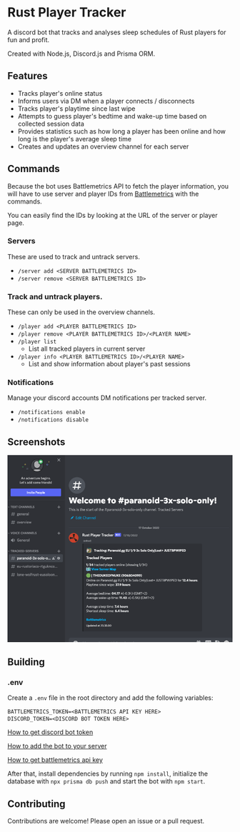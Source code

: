 # Rust Player Tracker

A discord bot that tracks and analyses sleep schedules of Rust players for fun and profit.

Created with Node.js, Discord.js and Prisma ORM.

## Features

- Tracks player's online status
- Informs users via DM when a player connects / disconnects
- Tracks player's playtime since last wipe
- Attempts to guess player's bedtime and wake-up time based on collected session data
- Provides statistics such as how long a player has been online and how long is the player's average sleep time
- Creates and updates an overview channel for each server

## Commands

Because the bot uses Battlemetrics API to fetch the player information,
you will have to use server and player IDs from [Battlemetrics](https://www.battlemetrics.com/servers/rust/) with the commands.

You can easily find the IDs by looking at the URL of the server or player page.

### Servers

These are used to track and untrack servers.

- `/server add <SERVER BATTLEMETRICS ID>`
- `/server remove <SERVER BATTLEMETRICS ID>`

### Track and untrack players.

These can only be used in the overview channels. 

- `/player add <PLAYER BATTLEMETRICS ID>`
- `/player remove <PLAYER BATTLEMETRICS ID>/<PLAYER NAME>`
- `/player list`
  - List all tracked players in current server
- `/player info <PLAYER BATTLEMETRICS ID>/<PLAYER NAME>`
  - List and show information about player's past sessions

### Notifications

Manage your discord accounts DM notifications per tracked server.

- `/notifications enable`
- `/notifications disable`


## Screenshots

![Screenshot](screenshots/overview.png)

## Building

### .env

Create a `.env` file in the root directory and add the following variables:

```
BATTLEMETRICS_TOKEN=<BATTLEMETRICS API KEY HERE>
DISCORD_TOKEN=<DISCORD BOT TOKEN HERE>
```

[How to get discord bot token](https://discordjs.guide/preparations/setting-up-a-bot-application.html)

[How to add the bot to your server](https://discordjs.guide/preparations/adding-your-bot-to-servers.html)

[How to get battlemetrics api key](https://www.battlemetrics.com/developers)

After that, install dependencies by running `npm install`, initialize the database with `npx prisma db push` and start the bot with `npm start`.

## Contributing

Contributions are welcome! Please open an issue or a pull request.
